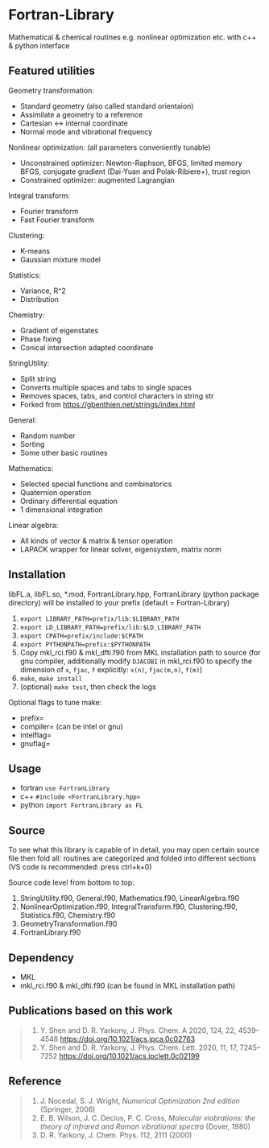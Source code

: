 # Fortran-Library
Mathematical & chemical routines e.g. nonlinear optimization etc. with c++ & python interface

## Featured utilities
Geometry transformation:
* Standard geometry (also called standard orientaion)
* Assimilate a geometry to a reference
* Cartesian <-> internal coordinate
* Normal mode and vibrational frequency

Nonlinear optimization: (all parameters conveniently tunable)
* Unconstrained optimizer:
Newton-Raphson, BFGS, limited memory BFGS, conjugate gradient (Dai-Yuan and Polak-Ribiere+), trust region
* Constrained optimizer: augmented Lagrangian

Integral transform:
* Fourier transform
* Fast Fourier transform

Clustering:
* K-means
* Gaussian mixture model

Statistics:
* Variance, R^2
* Distribution

Chemistry:
* Gradient of eigenstates
* Phase fixing
* Conical intersection adapted coordinate

StringUtility:
* Split string
* Converts multiple spaces and tabs to single spaces
* Removes spaces, tabs, and control characters in string str
* Forked from https://gbenthien.net/strings/index.html

General:
* Random number
* Sorting
* Some other basic routines

Mathematics:
* Selected special functions and combinatorics
* Quaternion operation
* Ordinary differential equation
* 1 dimensional integration

Linear algebra:
* All kinds of vector & matrix & tensor operation
* LAPACK wrapper for linear solver, eigensystem, matrix norm

## Installation
libFL.a, libFL.so, *.mod, FortranLibrary.hpp, FortranLibrary (python package directory) will be installed to your prefix (default = Fortran-Library)
1. `export LIBRARY_PATH=prefix/lib:$LIBRARY_PATH`
2. `export LD_LIBRARY_PATH=prefix/lib:$LD_LIBRARY_PATH`
3. `export CPATH=prefix/include:$CPATH`
4. `export PYTHONPATH=prefix:$PYTHONPATH`
5. Copy mkl_rci.f90 & mkl_dfti.f90 from MKL installation path to source (for gnu compiler, additionally modify `DJACOBI` in mkl_rci.f90 to specify the dimension of `x`, `fjac`, `f` explicitly: `x(n)`, `fjac(m,n)`, `f(m)`)
6. `make`, `make install`
7. (optional) `make test`, then check the logs

Optional flags to tune make:
* prefix=
* compiler= (can be intel or gnu)
* intelflag=
* gnuflag=

## Usage
* fortran `use FortranLibrary`
* c++ `#include <FortranLibrary.hpp>`
* python `import FortranLibrary as FL`

## Source
To see what this library is capable of in detail, you may open certain source file then fold all: routines are categorized and folded into different sections (VS code is recommended: press ctrl+k+0)

Source code level from bottom to top:
1. StringUtility.f90, General.f90, Mathematics.f90, LinearAlgebra.f90
2. NonlinearOptimization.f90, IntegralTransform.f90, Clustering.f90, Statistics.f90, Chemistry.f90
3. GeometryTransformation.f90
4. FortranLibrary.f90

## Dependency
* MKL
* mkl_rci.f90 & mkl_dfti.f90 (can be found in MKL installation path)

## Publications based on this work
> 1. Y. Shen and D. R. Yarkony, J. Phys. Chem. A 2020, 124, 22, 4539–4548 https://doi.org/10.1021/acs.jpca.0c02763
> 2. Y. Shen and D. R. Yarkony, J. Phys. Chem. Lett. 2020, 11, 17, 7245–7252 https://doi.org/10.1021/acs.jpclett.0c02199

## Reference
> 1. J. Nocedal, S. J. Wright, *Numerical Optimization 2nd edition* (Springer, 2006)
> 2. E. B. Wilson, J. C. Decius, P. C. Cross, *Molecular viobrations: the theory of infrared and Raman vibrational spectra* (Dover, 1980)
> 3. D. R. Yarkony, J. Chem. Phys. 112, 2111 (2000)